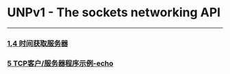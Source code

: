 # UNPv1 - The sockets networking API
---



### [1,4 时间获取服务器](intro/)

### [5 TCP客户/服务器程序示例-echo](tcpcliserv/)
